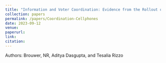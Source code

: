```yaml
---
title: "Information and Voter Coordination: Evidence from the Rollout of Cellular Networks in the Developing World"
collection: papers
permalink: /papers/Coordination-Cellphones
date: 2023-09-12 
venue: 
paperurl: 
link: 
citation: 
---
```


Authors: Brouwer, NR, Aditya Dasgupta, and Tesalia Rizzo

